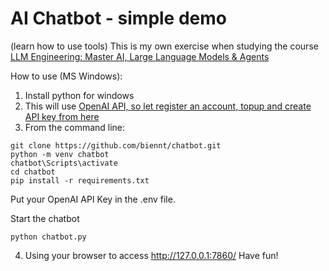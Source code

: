 # AI Chatbot - simple demo
(learn how to use tools)
This is my own exercise when studying the course  [LLM Engineering: Master AI, Large Language Models & Agents](https://www.udemy.com/course/llm-engineering-master-ai-and-large-language-models)

How to use (MS Windows):
1. Install python for windows
2. This will use [OpenAI API, so let register an account, topup and create API key from here](https://platform.openai.com/)
3. From the command line:
```
git clone https://github.com/biennt/chatbot.git
python -m venv chatbot
chatbot\Scripts\activate
cd chatbot
pip install -r requirements.txt
```
Put your OpenAI API Key in the .env file.

Start the chatbot
```
python chatbot.py
```
4. Using your browser to access http://127.0.0.1:7860/
Have fun!
